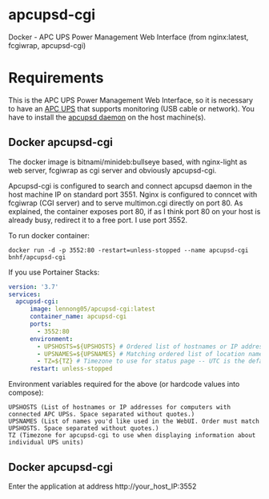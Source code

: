 # apcupsd-cgi
Docker - APC UPS Power Management Web Interface (from nginx:latest, fcgiwrap, apcupsd-cgi)

# Requirements
This is the APC UPS Power Management Web Interface, so it is necessary to have an [APC UPS](https://www.apc.com/) that supports monitoring (USB cable or network). 
You have to install the [apcupsd daemon](http://www.apcupsd.org/) on the host machine(s).

## Docker apcupsd-cgi
The docker image is bitnami/minideb:bullseye based, with nginx-light as web server, fcgiwrap as cgi server and obviously apcupsd-cgi. 

Apcupsd-cgi is configured to search and connect apcupsd daemon in the host machine IP on standard port 3551. Nginx is configured to conncet with fcgiwrap (CGI server) and to serve multimon.cgi directly on port 80. 
As explained, the container exposes port 80, if as I think port 80 on your host is already busy, redirect it to a free port. I use port 3552. 

To run docker container:
```
docker run -d -p 3552:80 -restart=unless-stopped --name apcupsd-cgi bnhf/apcupsd-cgi
```
If you use Portainer Stacks:
```yml
version: '3.7'
services:
  apcupsd-cgi:
      image: lennong05/apcupsd-cgi:latest
      container_name: apcupsd-cgi
      ports:
        - 3552:80
      environment:
        - UPSHOSTS=${UPSHOSTS} # Ordered list of hostnames or IP addresses of UPS connected computers (space separated, no quotes)
        - UPSNAMES=${UPSNAMES} # Matching ordered list of location names to display on status page (space separated, no quotes)
        - TZ=${TZ} # Timezone to use for status page -- UTC is the default
      restart: unless-stopped
```
Environment variables required for the above (or hardcode values into compose):

    UPSHOSTS (List of hostnames or IP addresses for computers with connected APC UPSs. Space separated without quotes.)
    UPSNAMES (List of names you'd like used in the WebUI. Order must match UPSHOSTS. Space separated without quotes.)
    TZ (Timezone for apcupsd-cgi to use when displaying information about individual UPS units)

## Docker apcupsd-cgi
Enter the application at address http://your_host_IP:3552

